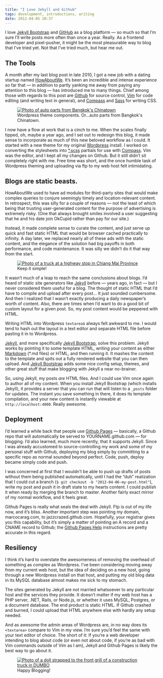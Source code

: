 ```yaml
---
title: "I Love Jekyll and Github"
tags: development, introductions, writing
date: 2012-04-05 20:37
---
```


I love <a href='http://jekyllbootstrap.com'>Jekyll Bootstrap</a> and
<a href='http://pages.github.com'>GitHub</a> as a blog platform &mdash; so much so
that I&rsquo;m sure I&rsquo;ll write posts more often than once a year. Really.
As a frontend developer and pixel-pusher, it might be the most pleasurable way to
blog that I&rsquo;ve tried yet. Not that I&rsquo;ve tried much, but hear me out.

<h2>The Tools</h2>

<p>
  A month after my last blog post in late 2010, I got a new job with a dating
  startup named <a href="http://www.howaboutwe.com">HowAboutWe</a>. It&rsquo;s
  been an incredible and intense experience so far that &mdash; in addition to partly
  yanking me away from paying any attention to this blog &mdash; has introduced
  me to many things. Chief among those with regards to this post are
  <a href="http://github.com">Github</a> for source control, <a href="http://vim.org">
  Vim</a> for code editing (and writing text in general), and <a href="http://compass-style.org">
  Compass</a> and <a href="http://sass-lang.com">Sass</a> for writing CSS.
</p>

<figure class="right">
  <div class="curledShadow">
    <a href="https://plus.google.com/photos/101625155591132408533/albums/5728262585017161025/5728262600833254258">
      <img src="https://lh4.googleusercontent.com/-goxxb-nwgBM/T37gfF7SQ3I/AAAAAAAAGRE/lMUqVoHdLN8/s757/P1163394.JPG"
        alt="Photo of auto parts from Bangkok's Chinatown" />
    </a>
  </div>
  <figcaption>Wordpress theme components. Or&hellip;auto parts from Bangkok's Chinatown.</figcaption>
</figure>

<p>
  I now have a flow at work that is a cinch to me. When the scales finally tipped,
  oh, maybe a year ago, and I set out to redesign this blog, it made sense to
  incorporate as much of this new beloved workflow as I could. It started with a new
  theme for my original <a href="http://www.wordpress.org">Wordpress</a> install.
  I worked on converting the stylesheets into <a href="http://sass-lang.com/docs/yardoc/file.SASS_CHANGELOG.html#3-0-0">
  *.scss</a> partials for use with <a href="http://compass-style.org">Compass</a>.
  Vim was the editor, and I kept all my changes on Github. But it still didn&rsquo;t
  sit completely right with me. Free time was short, and the once humble task of
  Wordpress theming and uploading via ftp to my web host felt intimidating.
</p>

<h2>Blogs are static beasts.</h2>

<p>
  HowAboutWe used to have ad modules for third-party sites that would make
  complex queries to conjure seemingly timely and location-relevant content.
  In retrospect, this was silly for a couple of reasons &mdash; not the least of
  which being that trusting user-generated content for the purpose of
  advertising is extremely risky. (One that always brought smiles
  involved a user suggesting that he and his date join OkCupid rather
  than pay for our site.)
</p>

<p>
  Instead, it made complete sense to curate the content, and just serve up quick
  and fast static HTML that would be browser cached practically to infinity. A day later,
  we replaced nearly all of these ads with the static content, and the elegance of the
  solution had big payoffs in both performance, and code maintenance. It was silly
  we didn&rsquo;t do it that way from the start.
</p>

<figure class="midParagraph">
  <div class="curledShadow">
    <a href="https://plus.google.com/photos/101625155591132408533/albums/5728262585017161025/5728269955431190658">
      <img src="https://lh3.googleusercontent.com/-NOW4NhzORck/T37nLL8E0II/AAAAAAAAGRU/W48f9ivEqVs/s727/truck-in-chiang-mai.jpg"
        alt="Photo of a truck at a highway stop in Chiang Mai Province" />
    </a>
  </div>
  <figcaption>Keep it simple!</figcaption>
</figure>

<p>
  It wasn&rsquo;t much of a leap to reach the same conclusions about blogs.
  I&rsquo;d heard of static site generators like
  <a href="https://github.com/mojombo/jekyll">Jekyll</a> before &mdash; years ago,
  in fact &mdash; but I never considered them useful for a blog. The thought of
  static HTML that I&rsquo;d have to compile and upload after every post&hellip;
  It just sounded cumbersome. And then I realized that I wasn&rsquo;t exactly
  producing a daily newspaper&rsquo;s worth of content. Also, there are times when
  I&rsquo;d want to do a good bit of custom layout for a given post. So, my post
  content would be peppered with HTML.
</p>

<p>
  Writing HTML into Wordpress <code>textarea</code>s always felt awkward to me.
  I would tend to hash out the layout in a text editor and separate HTML file
  before pasting it in to Wordpress.
</p>

<p>
  <a href="https://github.com/mojombo/jekyll">Jekyll</a>, and more specifically
  <a href="http://jekyllbootstrap.com/"> Jekyll Bootstrap</a>, solve this problem.
  Jekyll works by pointing it to some template HTML, writing your content as either
  <a href="http://daringfireball.net/projects/markdown/">Markdown</a> (*.md files)
  or HTML, and then running it. It mashes the content to the template and spits out
  a fully rendered website that you can then upload. And
  <a href="http://jekyllbootstrap.com/">Jekyll Bootstrap</a> adds some nice
  config setup, themes, and other great stuff that make blogging with Jekyll a
  near no-brainer.
</p>

<p>
  So, using Jekyll, my posts <em>are</em> HTML files. And I could use Vim once
  again to author all of my content. When you install Jekyll Bootstrap (which
  installs Jekyll), it provides a server that you can run that will listen to
  a <code>_posts</code> folder for updates. The instant you save something in
  there, it does its template compilation, and your new content is instantly
  viewable at <code>http://localhost:4000</code>. Really awesome.
</p>

<h2>Deployment</h2>

<p>
  I&rsquo;d learned a while back that people use <a href="http://pages.github.com/">
  Github Pages</a> &mdash; basically, a Github repo that will automatically
  be served to YOURNAME.github.com &mdash; for blogging. I&rsquo;d also learned, much
  more recently, that it supports Jekyll. Since I was already accustomed to
  source-controlling my work and some of my personal stuff with Github,
  deploying my blog simply by committing to a specific repo as normal sounded
  beyond perfect. Code, push, deploy became simply code and push.
</p>

<p>
  I was concerned at first that I wouldn&rsquo;t be able to push up drafts of
  posts without them being published automatically, until I had the &ldquo;duh&rdquo;
  realization that I could cut a branch (<code>$ git checkout -b "2012-04-06-my-post.html"</code>),
  write my post and push it in draft state to my hearts content. I could publish
  it when ready by merging the branch to master. Another fairly exact mirror of
  my normal workflow, and it feels great.
</p>

<p>
  Github Pages is really what seals the deal with Jekyll. Ftp is out of my life
  now, and it&rsquo;s bliss. Another important step was pointing my domain,
  marcocarag.com, to jazzcrazed.github.com. Hopefully, your registrar gives you
  this capability, but it&rsquo;s simply a matter of pointing an A record and
  a CNAME record to Github; the <a href="http://help.github.com/pages/">Github
  Pages Help</a> instructions are pretty accurate in this regard.
</p>

<h2>Resiliency</h2>

<p>
  I think it&rsquo;s hard to overstate the awesomeness of removing the overhead
  of something as complex as Wordpress. I&rsquo;ve been considering moving away
  from my current web host, but the idea of deciding on a new host,
  going through a new Wordpress install on that host, and putting my old blog
  data in its MySQL database almost makes me sick to my stomach.
</p>

<p>
  The sites generated by Jekyll are not married whatsoever to any particular
  host and the services they provide. It doesn&rsquo;t matter if my web host
  has a PHP server, .NET, Rails, or Node.js, or whether it uses MySQL, Postgres,
  or a document database. The end product is static HTML. If Github crashed and burned,
  I could upload that HTML anywhere else with hardly any setup needed.
</p>

<p>
  And as awesome the admin areas of Wordpress are, in no way does its
  <code>&lt;textarea&gt;</code> compare to Vim in my view. I&rsquo;m sure you&rsquo;d
  feel the same with your text editor of choice. The short of it: If you&rsquo;re
  a web developer intending to blog about code (or even not about code, if you&rsquo;re
  as bad with Vim commands outside of Vim as I am), Jekyll and Github Pages is
  likely the best way to go about it.
</p>

<figure class="fullWidth">
  <div class="curledShadow">
    <a href="https://plus.google.com/photos/101625155591132408533/albums/5728262585017161025/5728272140646561698">
      <img src="https://lh4.googleusercontent.com/-2C8s7WGIyZ8/T37pKYgBN6I/AAAAAAAAGRc/5cYNRbKJc9w/s757/P2235687.jpg"
        alt="Photo of a doll strapped to the front grill of a construction truck in DUMBO" />
    </a>
  </div>
  <figcaption>Happy Blogging!</figcaption>
</figure>

